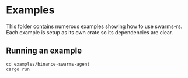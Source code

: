# Examples

This folder contains numerous examples showing how to use swarms-rs. Each example is setup as its own crate so its dependencies are clear.

## Running an example

```shell
cd examples/binance-swarms-agent
cargo run
```